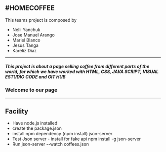 **#HOMECOFFEE**
---

This teams project is composed by

<UL>
  <li>Nelli Yanchuk</li>
  <li>Jose Manuel Arango</li>
  <li>Mariel Blanco</li>
  <li>Jesus Tanga</li>
  <li>Kareliz Diaz</li>
</UL>

---

 ##### This project is about a page selling coffee from different parts of the world, for which we have worked with HTML, CSS, JAVA SCRIPT, VISUAL ESTUDIO CODE and GIT HUB
### Welcome to our page

---

Facility
---
<ul>
  <li>Have node.js installed</li>
  <li>create the package.json</li>
  <li>install npm dependency (npm install) json-server</li>
  <li>Test Json server - install for fake api npm install -g json-server</li>
  <li>Run json-server --watch coffees.json</li>
</ul>

